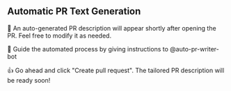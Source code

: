 ## Automatic PR Text Generation
🚀 An auto-generated PR description will appear shortly after opening the PR. Feel free to modify it as needed.

📝 Guide the automated process by giving instructions to @auto-pr-writer-bot

👍 Go ahead and click "Create pull request". The tailored PR description will be ready soon!